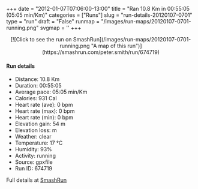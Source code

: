 +++
date = "2012-01-07T07:06:00-13:00"
title = "Ran 10.8 Km in 00:55:05 (05:05 min/Km)"
categories = ["Runs"]
slug = "run-details-20120107-0701"
type = "run"
draft = "False"
runmap = "/images/run-maps/20120107-0701-running.png"
svgmap = '<polyline points="93 13, 91 17, 96 19, 96 22, 99 27, 96 30, 95 35, 99 41, 100 47, 98 50, 97 60, 100 67, 100 70, 97 75, 97 79, 94 88, 93 89, 70 84, 58 81, 40 78, 31 76, 19 73, 14 66, 9 61, 7 58, 3 56, 1 53, 0 44, 1 35, 3 34, 11 33, 19 31, 47 33, 56 33, 61 30, 79 15, 83 16, 84 13, 88 11, 94 11">'
+++



<!--more-->

<center>
[![Click to see the run on SmashRun](/images/run-maps/20120107-0701-running.png "A map of this run")](https://smashrun.com/peter.smith/run/674719)
</center>

#### Run details

* Distance: 10.8 Km
* Duration: 00:55:05
* Average pace: 05:05 min/Km
* Calories: 931 Cal
* Heart rate (ave): 0 bpm
* Heart rate (max): 0 bpm
* Heart rate (min): 0 bpm
* Elevation gain: 54 m
* Elevation loss:  m
* Weather: clear
* Temperature: 17 &deg;C
* Humidity: 93%
* Activity: running
* Source: gpxfile
* Run ID: 674719

Full details at [SmashRun](https://smashrun.com/peter.smith/run/674719)